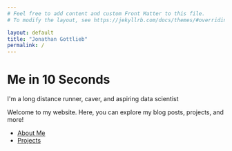 ```yaml
---
# Feel free to add content and custom Front Matter to this file.
# To modify the layout, see https://jekyllrb.com/docs/themes/#overriding-theme-defaults

layout: default
title: "Jonathan Gottlieb"
permalink: /
---
```


# Me in 10 Seconds
I'm a long distance runner, caver, and aspiring data scientist 


Welcome to my website. Here, you can explore my blog posts, projects, and more!

- [About Me](/about/)
- [Projects](/projects/)
